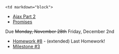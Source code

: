 	<td markdown="block">
* [Ajax Part 2](slides/21/ajax-express.html)
* [Promises](slides/21/promises.html)

</td>
	<td markdown="block">
<!--
* Chapter 
* Chapter 
-->
</td>
	<td markdown="block">
Due <strike>Monday, November 28th</strike> Friday, December 2nd

* [Homework #8](homework/08.html) - (extended) Last Homework!
* [Milestone #3](final-project.html#milestone3) 
</td>
